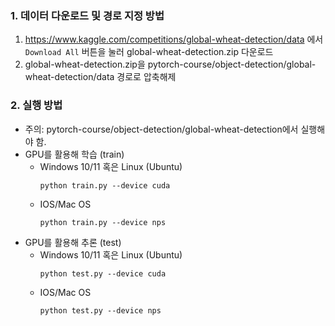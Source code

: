 ### 1. 데이터 다운로드 및 경로 지정 방법
1. https://www.kaggle.com/competitions/global-wheat-detection/data 에서 `Download All` 버튼을 눌러 global-wheat-detection.zip 다운로드
2. global-wheat-detection.zip을 pytorch-course/object-detection/global-wheat-detection/data 경로로 압축해제

### 2. 실행 방법
- 주의: pytorch-course/object-detection/global-wheat-detection에서 실행해야 함.
- GPU를 활용해 학습 (train)
    - Windows 10/11 혹은 Linux (Ubuntu)
        ```
        python train.py --device cuda
        ```
    - IOS/Mac OS
        ```
        python train.py --device nps
        ```
- GPU를 활용해 추론 (test)
    - Windows 10/11 혹은 Linux (Ubuntu)
        ```
        python test.py --device cuda
        ```
    - IOS/Mac OS
        ```
        python test.py --device nps
        ```